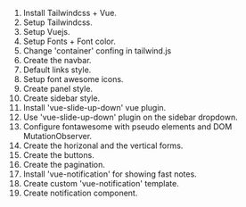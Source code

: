 1. Install Tailwindcss + Vue.
2. Setup Tailwindcss.
3. Setup Vuejs.
4. Setup Fonts + Font color.
5. Change 'container' confing in tailwind.js
6. Create the navbar.
7. Default links style.
8. Setup font awesome icons.
9. Create panel style.
10. Create sidebar style.
12. Install 'vue-slide-up-down' vue plugin.
13. Use 'vue-slide-up-down' plugin on the sidebar dropdown.
14. Configure fontawesome with pseudo elements and DOM MutationObserver.
11. Create the horizonal and the vertical forms.
12. Create the buttons.
13. Create the pagination.
14. Install 'vue-notification' for showing fast notes.
14. Create custom 'vue-notification' template.
15. Create notification component.